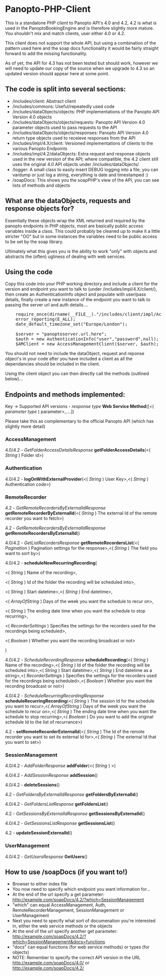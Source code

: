 Panopto-PHP-Client
==================

This is a standalone PHP client to Panopto API's 4.0 and 4.2, 4.2 is what is used in the PanoptoBookingEngine and is therefore slightly more mature. You shouldn't mix and match clients, user either 4.0 or 4.2.

This client does not support the whole API, but using a combination of the pattern used here and the soap docs functionality it would be fairly straight forward to add the missing functionality.

As of yet, the API for 4.3 has not been tested but should work, however we will need to update our copy of the source when we upgrade to 4.3 so an updated version should appear here at some point.

The code is split into several sections:
----------------------------------------

* /includes/client: Abstract client
* /includes/commons: Useful/repeatedly used code
* /includes/dataObjects/objects: PHP implementations of the Panopto API Version 4.0 objects
* /includes/dataObjects/objects/requests: Panopto API Version 4.0 parameter objects used to pass requests to the API
* /includes/dataObjects/objects/responses: Panopto API Version 4.0 return type objects used to receieve responses from the API
* /includes/impl/4.X/client: Versioned implementations of clients to the various Panopto Endpoints
* /includes/impl/4.2/dataObjects: Extra request and response objects used in the new version of the API; where compatible, the 4.2 client still uses the original 4.0 API objects under /includes/dataObjects/
* /logger: A small class to easily insert DEBUG logging into a file, you can vardump or just log a string, everything is date and timestamped :)
* /soapDocs: This shows you the soapPHP's view of the API, you can see lists of methods and objects

What are the dataObjects, requests and response objects for?
------------------------------------------------------------

Essentially these objects wrap the XML returned and required by the panopto endpoints in PHP objects, most are basically public access variables inside a class. This could probably be cleaned up to make it a little stricter "OO" but in some instances the variables need to be public access to be set by the soap library.

Ultimately what this gives you is the ability to work "only" with objects and abstracts the (often) ugliness of dealing with web services.

Using the code
--------------

Copy this code into your PHP working directory and include a client for the version and endpoint you want to talk to (under /includes/impl/4.X/client/), then create an AuthenticationInfo object and populate with  user/pass details, finally create a new
instance of the endpoint you want to talk to passing the server url and auth details....

<pre>
	require_once(dirname(__FILE__)."/includes/client/impl/AccessManagementClient.php");
	error_reporting(E_ALL);
	date_default_timezone_set("Europe/London");

	$server = "panoptoserver.url.here";
	$auth = new AuthenticationInfo("user","password",null);
	$AMClient = new AccessManagementClient($server, $auth);
</pre>

You should not need to include the dataObject, request and reponse object's in your code after you have included a client as all the dependancies should be included in the client.

Using the client object you can then directly call the methods (outlined below)...

Endpoints and methods implemented:
----------------------

Key -> Supported API versions - *response type* **Web Service Method**([&lt;( *parameter type* ) parameter&gt;,....])

Please take this as complementary to the official Panopto API (which has slightly more detail)

### AccessManagement

4.0/4.2 - *GetFolderAccessDetailsResponse* **getFolderAccessDetails**(&lt;( *String* ) Folder id&gt;)

### Authentication

4.0/4.2 - **logOnWithExternalProvider**(&lt;( *String* ) User Key&gt;,&lt;( *String* ) Authentication code&gt;)

### RemoteRecorder

4.2 - *GetRemoteRecordersByExternalIdResponse* **getRemoteRecorderByExternalId**(&lt;( *String* ) The external Id of the remote recorder you want to fetch&gt;)

4.2 - *GetRemoteRecordersByExternalIdResponse* **getRemoteRecordersByExternalId**()

4.0/4.2 - *GetListRecordersResponse* **getRemoteRecordersList**(&lt;( *Pagination* ) Pagination settings for the response&gt;,&lt;( *String* ) The field you want to sort by&gt;)

4.0/4.2 - **scheduleNewRecurringRecording**(

&lt;( *String* ) Name of the recording&gt;,

&lt;( *String* ) Id of the folder the recording will be scheduled into&gt;,

&lt;( *String* ) Start datetime&gt;,&lt;( *String* ) End datetime&gt;,

&lt;( *ArrayOfString* ) Days of the week you want the schedule to recur on&gt;,

&lt;( *String* ) The ending date time when you want the schedule to stop recurring&gt;,

&lt;( *RecorderSettings* ) Specifies the settings for the recorders used for the recordings being scheduled&gt;,

&lt;( *Boolean* ) Whether you want the recording broadcast or not&gt;

)

4.0/4.2 - *ScheduleRecordingResponse* **scheduleRecording**(&lt;( *String* ) Name of the recording&gt;,&lt;( *String* ) Id of the folder the recording will be scheduled into&gt;,&lt;( *String* ) Start datetime&gt;,&lt;( *String* ) End datetime as a string&gt;,&lt;( *RecorderSettings* ) Specifies the settings for the recorders used for the recordings being scheduled&gt;,&lt;( *Boolean* ) Whether you want the recording broadcast or not&gt;)

4.0/4.2 - *ScheduleRecurringRecordingResponse* **scheduleRecurringRecording**(&lt;( *String* ) The session Id for the schedule you want to recur&gt;,&lt;( *ArrayOfString* ) Days of the week you want the schedule to recur on&gt;,&lt;( *String* ) The ending date time when you want the schedule to stop recurring&gt;,&lt;( *Boolean* ) Do you want to add the original schedule Id to the list of recurrance&gt;)

4.2 - **setRemoteRecorderExternalId**(&lt;( *String* ) The Id of the remote recorder you want to set its external Id for&gt;,&lt;( *String* ) The external Id that you want to set&gt;)

### SessionManagement

4.0/4.2 - *AddFolderResponse* **addFolder**(&lt;( *String* ) &gt;)

4.0/4.2 - *AddSessionResponse* **addSession**()

4.0/4.2 - **deleteSessions**()

4.2 - *GetFoldersByExternalIdResponse* **getFoldersByExternalId**()

4.0/4.2 - *GetFoldersListResponse* **getFoldersList**()

4.2 - *GetSessionsByExternalIdResponse* **getSessionsByExternalId**()

4.0/4.2 - *GetSessionsListResponse* **getSessionsList**()

4.2 - **updateSessionExternalId**()

### UserManagement

4.0/4.2 - *GetUsersResponse* **GetUsers**()


How to use /soapDocs (if you want to!)
--------------------------------------

* Browser to either index file
* You now need to specify which endpoint you want information for...
* At the end of the url specify a get parameter: http://example.com/soapDocs/4.2/?which=SessionManagement
* "which" can equal AccessManagement, Auth, RemoteRecorderManagement, SessionManagement or UserManagement
* Next you need to specify what sort of documenation you're interested in, either the web service methods or the objects
* At the end of the url specify another get parameter: http://example.com/soapDocs/4.2/?which=SessionManagement&docs=functions
* "docs" can equal functions (for web service methods) or types (for objects)
* NOTE: Remember to specify the correct API version in the URL http://example.com/soapDocs/4.0/ or http://example.com/soapDocs/4.2/